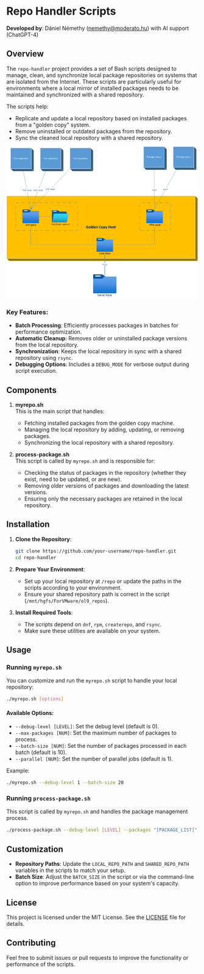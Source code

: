 
# Repo Handler Scripts

**Developed by**: Dániel Némethy (nemethy@moderato.hu) with AI support (ChatGPT-4)

## Overview

The `repo-handler` project provides a set of Bash scripts designed to manage, clean, and synchronize local package repositories on systems that are isolated from the Internet. These scripts are particularly useful for environments where a local mirror of installed packages needs to be maintained and synchronized with a shared repository.

The scripts help:
- Replicate and update a local repository based on installed packages from a "golden copy" system.
- Remove uninstalled or outdated packages from the repository.
- Sync the cleaned local repository with a shared repository.

![MyRepo Workflow](images/MyRepo.png)

### Key Features:
- **Batch Processing**: Efficiently processes packages in batches for performance optimization.
- **Automatic Cleanup**: Removes older or uninstalled package versions from the local repository.
- **Synchronization**: Keeps the local repository in sync with a shared repository using `rsync`.
- **Debugging Options**: Includes a `DEBUG_MODE` for verbose output during script execution.

## Components

1. **myrepo.sh**  
   This is the main script that handles:
   - Fetching installed packages from the golden copy machine.
   - Managing the local repository by adding, updating, or removing packages.
   - Synchronizing the local repository with a shared repository.

2. **process-package.sh**  
   This script is called by `myrepo.sh` and is responsible for:
   - Checking the status of packages in the repository (whether they exist, need to be updated, or are new).
   - Removing older versions of packages and downloading the latest versions.
   - Ensuring only the necessary packages are retained in the local repository.

## Installation

1. **Clone the Repository**:
   ```bash
   git clone https://github.com/your-username/repo-handler.git
   cd repo-handler
   ```

2. **Prepare Your Environment**:
   - Set up your local repository at `/repo` or update the paths in the scripts according to your environment.
   - Ensure your shared repository path is correct in the script (`/mnt/hgfs/ForVMware/ol9_repos`).

3. **Install Required Tools**:
   - The scripts depend on `dnf`, `rpm`, `createrepo`, and `rsync`.
   - Make sure these utilities are available on your system.

## Usage

### Running `myrepo.sh`

You can customize and run the `myrepo.sh` script to handle your local repository:

```bash
./myrepo.sh [options]
```

#### Available Options:
- `--debug-level [LEVEL]`: Set the debug level (default is 0).
- `--max-packages [NUM]`: Set the maximum number of packages to process.
- `--batch-size [NUM]`: Set the number of packages processed in each batch (default is 10).
- `--parallel [NUM]`: Set the number of parallel jobs (default is 1).

Example:
```bash
./myrepo.sh --debug-level 1 --batch-size 20
```

### Running `process-package.sh`

This script is called by `myrepo.sh` and handles the package management process.

```bash
./process-package.sh --debug-level [LEVEL] --packages "[PACKAGE_LIST]" --local-repos "[LOCAL_REPOS]"
```

## Customization

- **Repository Paths**: Update the `LOCAL_REPO_PATH` and `SHARED_REPO_PATH` variables in the scripts to match your setup.
- **Batch Size**: Adjust the `BATCH_SIZE` in the script or via the command-line option to improve performance based on your system's capacity.

## License

This project is licensed under the MIT License. See the [LICENSE](LICENSE) file for details.

## Contributing

Feel free to submit issues or pull requests to improve the functionality or performance of the scripts.
